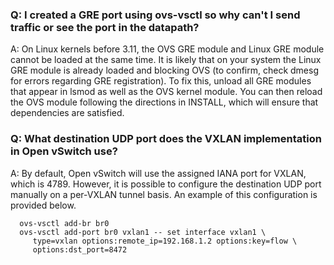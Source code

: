 
### Q: I created a GRE port using ovs-vsctl so why can't I send traffic or see the port in the datapath?

A: On Linux kernels before 3.11, the OVS GRE module and Linux GRE module
   cannot be loaded at the same time. It is likely that on your system the
   Linux GRE module is already loaded and blocking OVS (to confirm, check
   dmesg for errors regarding GRE registration). To fix this, unload all
   GRE modules that appear in lsmod as well as the OVS kernel module. You
   can then reload the OVS module following the directions in INSTALL,
   which will ensure that dependencies are satisfied.

### Q: What destination UDP port does the VXLAN implementation in Open vSwitch use?

A: By default, Open vSwitch will use the assigned IANA port for VXLAN, which
   is 4789. However, it is possible to configure the destination UDP port
   manually on a per-VXLAN tunnel basis. An example of this configuration is
   provided below.

      ovs-vsctl add-br br0
      ovs-vsctl add-port br0 vxlan1 -- set interface vxlan1 \
         type=vxlan options:remote_ip=192.168.1.2 options:key=flow \
         options:dst_port=8472

